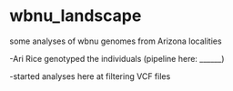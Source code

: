 # wbnu_landscape
some analyses of wbnu genomes from Arizona localities

-Ari Rice genotyped the individuals (pipeline here: ______)

-started analyses here at filtering VCF files
